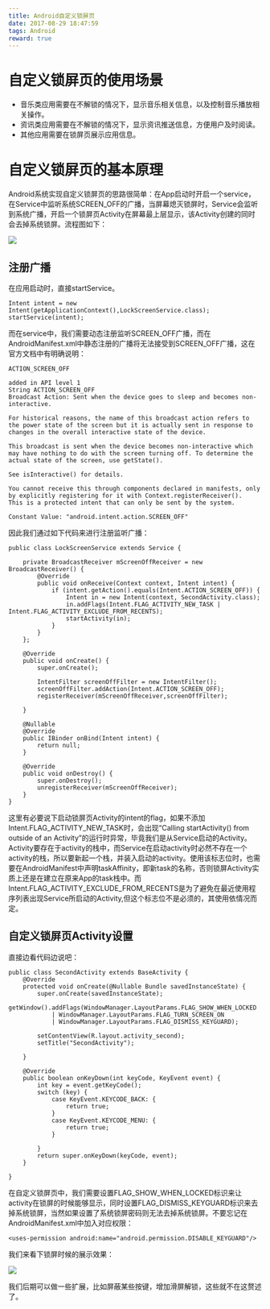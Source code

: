 ```yaml
---
title: Android自定义锁屏页
date: 2017-08-29 18:47:59
tags: Android
reward: true
---
```

# 自定义锁屏页的使用场景
* 音乐类应用需要在不解锁的情况下，显示音乐相关信息，以及控制音乐播放相关操作。
* 资讯类应用需要在不解锁的情况下，显示资讯推送信息，方便用户及时阅读。
* 其他应用需要在锁屏页展示应用信息。

# 自定义锁屏页的基本原理
Android系统实现自定义锁屏页的思路很简单：在App启动时开启一个service，在Service中监听系统SCREEN\_OFF的广播，当屏幕熄灭锁屏时，Service会监听到系统广播，开启一个锁屏页Activity在屏幕最上层显示，该Activity创建的同时会去掉系统锁屏。流程图如下：
<!-- more -->

![](/static/lockScreen.png)
## 注册广播
在应用启动时，直接startService。

	Intent intent = new Intent(getApplicationContext(),LockScreenService.class);
	startService(intent);

而在service中，我们需要动态注册监听SCREEN\_OFF广播，而在AndroidManifest.xml中静态注册的广播将无法接受到SCREEN\_OFF广播，这在官方文档中有明确说明：

```
ACTION_SCREEN_OFF

added in API level 1
String ACTION_SCREEN_OFF
Broadcast Action: Sent when the device goes to sleep and becomes non-interactive.

For historical reasons, the name of this broadcast action refers to the power state of the screen but it is actually sent in response to changes in the overall interactive state of the device.

This broadcast is sent when the device becomes non-interactive which may have nothing to do with the screen turning off. To determine the actual state of the screen, use getState().

See isInteractive() for details.

You cannot receive this through components declared in manifests, only by explicitly registering for it with Context.registerReceiver().
This is a protected intent that can only be sent by the system.

Constant Value: "android.intent.action.SCREEN_OFF"
```
因此我们通过如下代码来进行注册监听广播：

	public class LockScreenService extends Service {

    	private BroadcastReceiver mScreenOffReceiver = new BroadcastReceiver() {
        	@Override
        	public void onReceive(Context context, Intent intent) {
            	if (intent.getAction().equals(Intent.ACTION_SCREEN_OFF)) {
                	Intent in = new Intent(context, SecondActivity.class);
                	in.addFlags(Intent.FLAG_ACTIVITY_NEW_TASK | Intent.FLAG_ACTIVITY_EXCLUDE_FROM_RECENTS);
                	startActivity(in);
            	}
        	}
    	};

    	@Override
    	public void onCreate() {
        	super.onCreate();

        	IntentFilter screenOffFilter = new IntentFilter();
        	screenOffFilter.addAction(Intent.ACTION_SCREEN_OFF);
        	registerReceiver(mScreenOffReceiver,screenOffFilter);

    	}

    	@Nullable
    	@Override
    	public IBinder onBind(Intent intent) {
        	return null;
    	}

    	@Override
    	public void onDestroy() {
        	super.onDestroy();
        	unregisterReceiver(mScreenOffReceiver);
    	}
	}
这里有必要说下启动锁屏页Activity的intent的flag，如果不添加Intent.FLAG\_ACTIVITY\_NEW\_TASK时，会出现“Calling startActivity() from outside of an Activity”的运行时异常，毕竟我们是从Service启动的Activity。Activity要存在于activity的栈中，而Service在启动activity时必然不存在一个activity的栈，所以要新起一个栈，并装入启动的activity。使用该标志位时，也需要在AndroidManifest中声明taskAffinity，即新task的名称，否则锁屏Activity实质上还是在建立在原来App的task栈中。而Intent.FLAG\_ACTIVITY\_EXCLUDE\_FROM\_RECENTS是为了避免在最近使用程序列表出现Service所启动的Activity,但这个标志位不是必须的，其使用依情况而定。

## 自定义锁屏页Activity设置
直接边看代码边说吧：

	public class SecondActivity extends BaseActivity {
    	@Override
    	protected void onCreate(@Nullable Bundle savedInstanceState) {
        	super.onCreate(savedInstanceState);
        	getWindow().addFlags(WindowManager.LayoutParams.FLAG_SHOW_WHEN_LOCKED
                | WindowManager.LayoutParams.FLAG_TURN_SCREEN_ON
                | WindowManager.LayoutParams.FLAG_DISMISS_KEYGUARD);

        	setContentView(R.layout.activity_second);
        	setTitle("SecondActivity");

    	}

		@Override
    	public boolean onKeyDown(int keyCode, KeyEvent event) {
        	int key = event.getKeyCode();
        	switch (key) {
            	case KeyEvent.KEYCODE_BACK: {
               		return true;
            	}
            	case KeyEvent.KEYCODE_MENU: {
                	return true;
            	}

        	}
        	return super.onKeyDown(keyCode, event);
    	}

	}

在自定义锁屏页中，我们需要设置FLAG\_SHOW\_WHEN\_LOCKED标识来让activity在锁屏的时候能够显示，同时设置FLAG\_DISMISS\_KEYGUARD标识来去掉系统锁屏，当然如果设置了系统锁屏密码则无法去掉系统锁屏。不要忘记在AndroidManifest.xml中加入对应权限：

	<uses-permission android:name="android.permission.DISABLE_KEYGUARD"/>
我们来看下锁屏时候的展示效果：

![](/static/lockScreenShot.jpg)

我们后期可以做一些扩展，比如屏蔽某些按键，增加滑屏解锁，这些就不在这赘述了。




